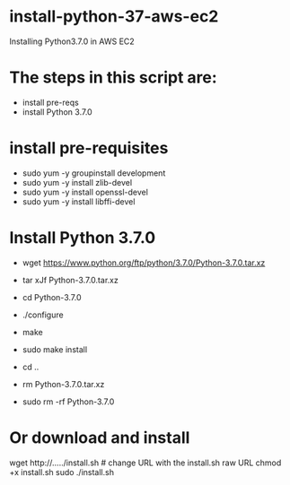 # install-python-37-aws-ec2
Installing Python3.7.0 in AWS EC2

# The steps in this script are:
* install pre-reqs
* install Python 3.7.0

# install pre-requisites
* sudo yum -y groupinstall development
* sudo yum -y install zlib-devel
* sudo yum -y install openssl-devel
* sudo yum -y install libffi-devel

# Install Python 3.7.0
* wget https://www.python.org/ftp/python/3.7.0/Python-3.7.0.tar.xz
* tar xJf Python-3.7.0.tar.xz
* cd Python-3.7.0

* ./configure
* make
* sudo make install

* cd ..
* rm Python-3.7.0.tar.xz
* sudo rm -rf Python-3.7.0

# Or download and install

wget http://...../install.sh # change URL with the install.sh raw URL
chmod +x install.sh
sudo ./install.sh
